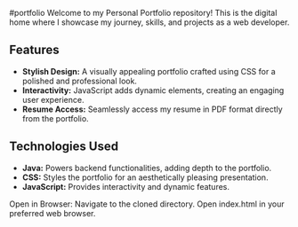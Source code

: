 #portfolio
 Welcome to my Personal Portfolio repository! This is the digital home where I showcase my journey, skills, and projects as a web developer.

## Features

- **Stylish Design:** A visually appealing portfolio crafted using CSS for a polished and professional look.
- **Interactivity:** JavaScript adds dynamic elements, creating an engaging user experience.
- **Resume Access:** Seamlessly access my resume in PDF format directly from the portfolio.

## Technologies Used

- **Java:** Powers backend functionalities, adding depth to the portfolio.
- **CSS:** Styles the portfolio for an aesthetically pleasing presentation.
- **JavaScript:** Provides interactivity and dynamic features.

Open in Browser:
Navigate to the cloned directory.
Open index.html in your preferred web browser.
